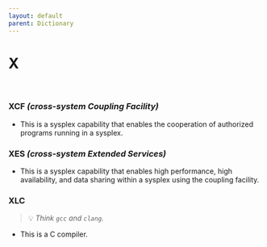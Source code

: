 ```yaml
---
layout: default
parent: Dictionary
---
```


# X

&nbsp;

### XCF *(cross-system Coupling Facility)*
* This is a sysplex capability that enables the cooperation of authorized programs running in a sysplex.

### XES *(cross-system Extended Services)*
* This is a sysplex capability that enables high performance, high availability, and data sharing within a sysplex using the coupling facility.

### XLC
> 💡 _Think `gcc` and `clang`._

* This is a C compiler.